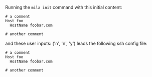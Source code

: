 Running the `mila init` command with this initial content:

```
# a comment
Host foo
  HostName foobar.com

# another comment

```

and these user inputs: ('n', 'n', 'y')
leads the following ssh config file:

```
# a comment
Host foo
  HostName foobar.com

# another comment

```
